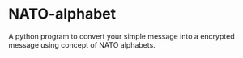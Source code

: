 # NATO-alphabet
A python program to convert your simple message into a encrypted message using concept of NATO alphabets.
